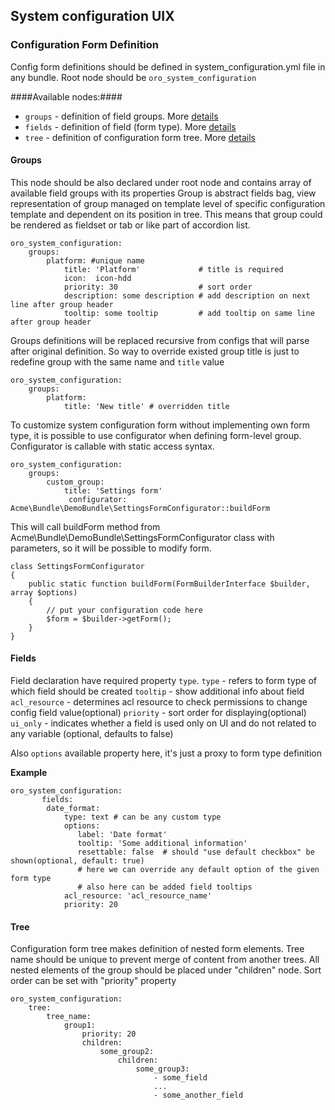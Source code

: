 ## System configuration UIX ##
### Configuration Form Definition ###

Config form definitions should be defined in system_configuration.yml file in any bundle.
Root node should be `oro_system_configuration`

####Available nodes:####
- `groups`    - definition of field groups. More [details](#groups)
- `fields`    - definition of field (form type). More [details](#fields)
- `tree`      - definition of configuration form tree. More [details](#tree)

#### Groups
This node should be also declared under root node and contains array of available field groups with its properties
Group is abstract fields bag, view representation of group managed on template level of specific configuration template
and dependent on its position in tree.
This means that group could be rendered as fieldset or tab or like part of accordion list.

```
oro_system_configuration:
    groups:
        platform: #unique name
            title: 'Platform'             # title is required
            icon:  icon-hdd
            priority: 30                  # sort order
            description: some description # add description on next line after group header 
            tooltip: some tooltip         # add tooltip on same line after group header 
```

Groups definitions will be replaced recursive from configs that will parse after original definition.
So way to override existed group title is just to redefine group with the same name and `title` value
```
oro_system_configuration:
    groups:
        platform:
            title: 'New title' # overridden title
```

To customize system configuration form without implementing own form type, it is possible to use configurator when
defining form-level group. Configurator is callable with static access syntax.
```
oro_system_configuration:
    groups:
        custom_group:
            title: 'Settings form'
             configurator: Acme\Bundle\DemoBundle\SettingsFormConfigurator::buildForm
```

This will call buildForm method from Acme\Bundle\DemoBundle\SettingsFormConfigurator class with parameters, so it will
be possible to modify form.
```
class SettingsFormConfigurator
{
    public static function buildForm(FormBuilderInterface $builder, array $options)
    {
        // put your configuration code here
        $form = $builder->getForm();
    }
}
```

#### Fields
Field declaration have required property `type`.
`type` - refers to form type of which field should be created
`tooltip` - show additional info about field
`acl_resource` - determines acl resource to check permissions to change config field value(optional)
`priority` - sort order for displaying(optional)
`ui_only` - indicates whether a field is used only on UI and do not related to any variable (optional, defaults to false)

Also `options` available property here, it's just a proxy to form type definition

**Example**
```
oro_system_configuration:
       fields:
        date_format:
            type: text # can be any custom type
            options:
               label: 'Date format'
               tooltip: 'Some additional information'
               resettable: false  # should "use default checkbox" be shown(optional, default: true)
               # here we can override any default option of the given form type
               # also here can be added field tooltips
            acl_resource: 'acl_resource_name'
            priority: 20
```
#### Tree
Configuration form tree makes definition of nested form elements.
Tree name should be unique to prevent merge of content from another trees.
All nested elements of the group should be placed under "children" node.
Sort order can be set with "priority" property
```
oro_system_configuration:
    tree:
        tree_name:
            group1:
                priority: 20
                children:
                    some_group2:
                        children:
                            some_group3:
                                - some_field
                                ...
                                - some_another_field
```
